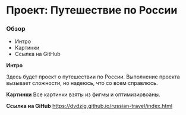 # Проект: Путешествие по России

### Обзор
* Интро
* Картинки
* Ссылка на GitHub

**Интро**

Здесь будет проект о путешествии по России.
Выполнение проекта вызывает сложности, но надеюсь, что со всем справлюсь.


**Картинки**
Все картинки взяты из фигмы и оптимизирвоаны.

**Ссылка на GiHub**
https://dvdzig.github.io/russian-travel/index.html